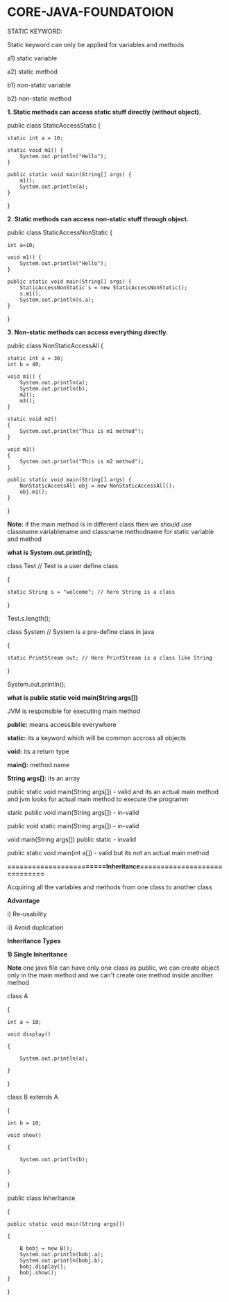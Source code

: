 # CORE-JAVA-FOUNDATOION

STATIC KEYWORD:

Static keyword can only be applied for variables and methods

a1) static variable

a2) static method

b1) non-static variable

b2) non-static method

**1. Static methods can access static stuff directly (without object).**

public class StaticAccessStatic {
    
    static int a = 10;

    static void m1() {
        System.out.println("Hello");
    }

    public static void main(String[] args) {
        m1(); 
        System.out.println(a);
    }
}

**2. Static methods can access non-static stuff through object.**

public class StaticAccessNonStatic {
    
    int a=10;

    void m1() {
        System.out.println("Hello");
    }

    public static void main(String[] args) {
        StaticAccessNonStatic s = new StaticAccessNonStatic();
        s.m1();
        System.out.println(s.a);
    }
}

**3. Non-static methods can access everything directly.**

public class NonStaticAccessAll {
    
    static int a = 30;
    int b = 40;

    void m1() {
        System.out.println(a);
        System.out.println(b);
        m2();
        m3();
    }

    static void m2()
    {
        System.out.println("This is m1 method");
    }

    void m3()
    {
        System.out.println("This is m2 method");
    }

    public static void main(String[] args) {
        NonStaticAccessAll obj = new NonStaticAccessAll();
        obj.m1();
    }
}

**Note:** if the main method is in different class then we should use classname.variablename and classname.methodname for static variable and method

**what is System.out.println();**

class Test // Test is a user define class

{

    static String s = "welcome"; // here String is a class
    
}

Test.s.length();

class System // System is a pre-define class in java

{

    static PrintStream out; // Here PrintStream is a class like String
    
}

System.out.println();

**what is public static void main(String args[])**

JVM is responsible for executing main method

**public:** means accessible everywhere

**static:** its a keyword which will be common accross all objects

**void:** its a return type

**main():** method name

**String args[]:** its an array

public static void main(String args[]) - valid and its an actual main method and jvm looks for actual main method to execute the programm

static public void main(String args[]) - in-valid

public void static main(String args[]) - in-valid

void main(String args[]) public static - invalid

public static void main(int a[]) - valid but its not an actual main method

**========================Inheritance=============================**

Acquiring all the variables and methods from one class to another class

**Advantage**

i) Re-usability

ii) Avoid duplication

**Inheritance Types**

**1) Single Inheritance**

**Note** one java file can have only one class as public, we can create object only in the main method and we can't create one method inside another method

class A 

{

    int a = 10;

    void display()

    {

        System.out.println(a);

    }

}

class B extends A

{

    int b = 10;

    void show()

    {

        System.out.println(b);

    }

}

public class Inheritance

{

    public static void main(String args[])

    {

        B bobj = new B();
        System.out.println(bobj.a);
        System.out.println(bobj.b);
        bobj.display();
        bobj.show();
    }

}



